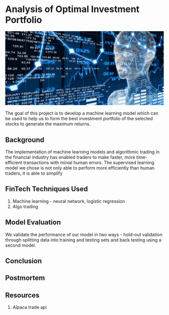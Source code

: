 # Analysis of Optimal Investment Portfolio 
![AI-Stock-750x350.png](AI-Stock-750x350.png)

The goal of this project is to develop a machine learning model which can be used to help us to form the best investment portfolio of the selected stocks to generate the maximum returns.
## Background 
The implementation of machine learning models and algorithmic trading in the financial industry has enabled traders to make faster, more time-efficient transactions with minial human errors. The supervised learning model we chose is not only able to perform more efficiently than human traders, it is able to simplify 
## FinTech Techniques Used 
1) Machine learning - neural network, logistic regression
2) Algo trading 
## Model Evaluation
We validate the performance of our model in two ways - hold-out validation through splitting data into training and testing sets and back testing using a second model.
## Conclusion
## Postmortem 
## Resources 
1) Alpaca trade api